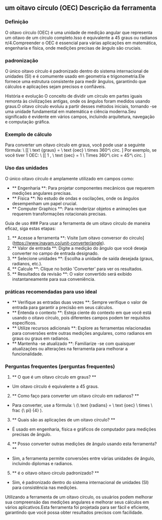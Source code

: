 ## um oitavo círculo (OEC) Descrição da ferramenta

### Definição
O oitavo círculo (OEC) é uma unidade de medição angular que representa um oitavo de um círculo completo.Isso é equivalente a 45 graus ou radianos π/4.Compreender o OEC é essencial para várias aplicações em matemática, engenharia e física, onde medições precisas de ângulo são cruciais.

### padronização
O único oitavo círculo é padronizado dentro do sistema internacional de unidades (SI) e é comumente usado em geometria e trigonometria.Ele fornece uma estrutura consistente para medir ângulos, garantindo que cálculos e aplicações sejam precisos e confiáveis.

História e evolução
O conceito de dividir um círculo em partes iguais remonta às civilizações antigas, onde os ângulos foram medidos usando graus.O oitavo círculo evoluiu a partir desses métodos iniciais, tornando -se uma unidade fundamental em matemática e ciência moderna.Seu significado é evidente em vários campos, incluindo arquitetura, navegação e computação gráfica.

### Exemplo de cálculo
Para converter um oitavo círculo em graus, você pode usar a seguinte fórmula:
\ [[
\ text {graus} = \ text {oec} \ times 360^\ circ.
\]
Por exemplo, se você tiver 1 OEC:
\ [[
1 \, \ text {oec} = 1 \ Times 360^\ circ = 45^\ circ.
\]

### Uso das unidades
O único oitavo círculo é amplamente utilizado em campos como:
- ** Engenharia **: Para projetar componentes mecânicos que requerem medições angulares precisas.
- ** Física **: No estudo de ondas e oscilações, onde os ângulos desempenham um papel crucial.
- ** Computer Graphics **: Para renderizar objetos e animações que requerem transformações rotacionais precisas.

Guia de uso ###
Para usar a ferramenta de um oitavo círculo de maneira eficaz, siga estas etapas:
1. ** Acesse a ferramenta **: Visite [um oitavo conversor do círculo] (https://www.inayam.co/unit-converter/angle).
2. ** Valor de entrada **: Digite a medição do ângulo que você deseja converter no campo de entrada designado.
3. ** Selecione unidades **: Escolha a unidade de saída desejada (graus, radianos, etc.).
4. ** Calcule **: Clique no botão 'Converter' para ver os resultados.
5. ** Resultados da revisão **: O valor convertido será exibido instantaneamente para sua conveniência.

### práticas recomendadas para uso ideal
- ** Verifique as entradas duas vezes **: Sempre verifique o valor de entrada para garantir a precisão em seus cálculos.
- ** Entenda o contexto **: Esteja ciente do contexto em que você está usando o oitavo círculo, pois diferentes campos podem ter requisitos específicos.
- ** Utilize recursos adicionais **: Explore as ferramentas relacionadas para conversões entre outras medições angulares, como radianos em graus ou graus em radianos.
- ** Mantenha -se atualizado **: Familiarize -se com quaisquer atualizações ou alterações na ferramenta para melhorar a funcionalidade.

### Perguntas frequentes (perguntas frequentes)

1. ** O que é um oitavo círculo em graus? **
- Um oitavo círculo é equivalente a 45 graus.

2. ** Como faço para converter um oitavo círculo em radianos? **
- Para converter, use a fórmula: \ (\ text {radians} = \ text {oec} \ times \ frac {\ pi} {4} \).

3. ** Quais são as aplicações de um oitavo círculo? **
- É usado em engenharia, física e gráficos de computador para medições precisas de ângulo.

4. ** Posso converter outras medições de ângulo usando esta ferramenta? **
- Sim, a ferramenta permite conversões entre várias unidades de ângulo, incluindo diplomas e radianos.

5. ** é o oitavo oitavo círculo padronizado? **
- Sim, é padronizado dentro do sistema internacional de unidades (SI) para consistência nas medições.

Utilizando a ferramenta de um oitavo círculo, os usuários podem melhorar sua compreensão das medições angulares e melhorar seus cálculos em vários aplicativos.Esta ferramenta foi projetada para ser fácil e eficiente, garantindo que você possa obter resultados precisos com facilidade.